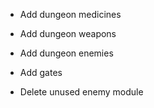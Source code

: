 * Add dungeon medicines
* Add dungeon weapons
* Add dungeon enemies

* Add gates

* Delete unused enemy module